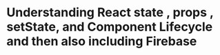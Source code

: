 # Understanding React state , props , setState, and Component Lifecycle and then also including Firebase

